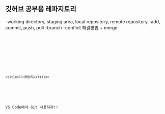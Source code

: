 ## 깃허브 공부용 레파지토리

-working directory, staging area, local repository, remote repository
-add, commit, push, pull
-branch
-conflict 해결방법 + merge

<code>
<!DOCTYPE html>
<html lang="en">
<head>
    <meta charset="UTF-8">
    <meta http-equiv="X-UA-Compatible" content="IE=edge">
    <meta name="viewport" content="width=device-width, initial-scale=1.0">

    <title>다시해보쟈</title>
</head>
<body>
    <p>VS Code에서 Git 사용하자!!</p>

</body>
</html> 
</code>